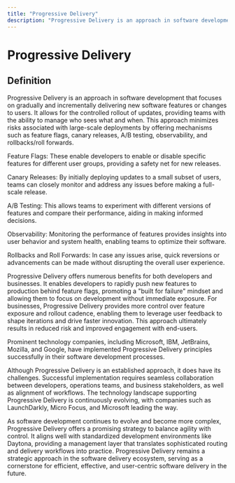 ```yaml
---
title: "Progressive Delivery"
description: "Progressive Delivery is an approach in software development that focuses on gradually and incrementally delivering new software features or changes to users. It allows for the controlled rollout of updates, providing teams with the ability to manage who sees what and when. This approach minimizes risks associated with large-scale deployments by offering mechanisms such as feature flags, canary releases, A/B testing, observability, and rollbacks/roll forwards."
---
```


# Progressive Delivery

## Definition

Progressive Delivery is an approach in software development that focuses on gradually and incrementally delivering new software features or changes to users. It allows for the controlled rollout of updates, providing teams with the ability to manage who sees what and when. This approach minimizes risks associated with large-scale deployments by offering mechanisms such as feature flags, canary releases, A/B testing, observability, and rollbacks/roll forwards.

Feature Flags: These enable developers to enable or disable specific features for different user groups, providing a safety net for new releases.

Canary Releases: By initially deploying updates to a small subset of users, teams can closely monitor and address any issues before making a full-scale release.

A/B Testing: This allows teams to experiment with different versions of features and compare their performance, aiding in making informed decisions.

Observability: Monitoring the performance of features provides insights into user behavior and system health, enabling teams to optimize their software.

Rollbacks and Roll Forwards: In case any issues arise, quick reversions or advancements can be made without disrupting the overall user experience.

Progressive Delivery offers numerous benefits for both developers and businesses. It enables developers to rapidly push new features to production behind feature flags, promoting a "built for failure" mindset and allowing them to focus on development without immediate exposure. For businesses, Progressive Delivery provides more control over feature exposure and rollout cadence, enabling them to leverage user feedback to shape iterations and drive faster innovation. This approach ultimately results in reduced risk and improved engagement with end-users.

Prominent technology companies, including Microsoft, IBM, JetBrains, Mozilla, and Google, have implemented Progressive Delivery principles successfully in their software development processes.

Although Progressive Delivery is an established approach, it does have its challenges. Successful implementation requires seamless collaboration between developers, operations teams, and business stakeholders, as well as alignment of workflows. The technology landscape supporting Progressive Delivery is continuously evolving, with companies such as LaunchDarkly, Micro Focus, and Microsoft leading the way.

As software development continues to evolve and become more complex, Progressive Delivery offers a promising strategy to balance agility with control. It aligns well with standardized development environments like Daytona, providing a management layer that translates sophisticated routing and delivery workflows into practice. Progressive Delivery remains a strategic approach in the software delivery ecosystem, serving as a cornerstone for efficient, effective, and user-centric software delivery in the future.


